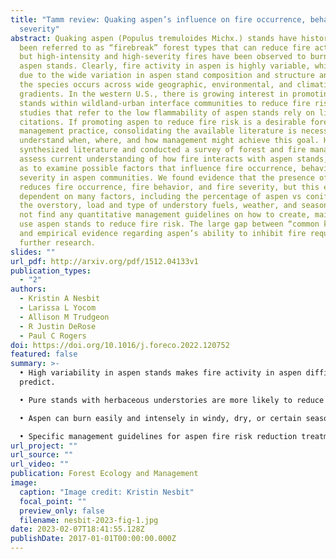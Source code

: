 ```yaml
---
title: "Tamm review: Quaking aspen’s influence on fire occurrence, behavior, and
  severity"
abstract: Quaking aspen (Populus tremuloides Michx.) stands have historically
  been referred to as “firebreak” forest types that can reduce fire activity,
  but high-intensity and high-severity fires have been observed to burn through
  aspen stands. Clearly, fire activity in aspen is highly variable, which may be
  due to the wide variation in aspen stand composition and structure and because
  the species occurs across wide geographic, environmental, and climatic
  gradients. In the western U.S., there is growing interest in promoting aspen
  stands within wildland-urban interface communities to reduce fire risk, but
  studies that refer to the low flammability of aspen stands rely on limited
  citations. If promoting aspen to reduce fire risk is a desirable forest
  management practice, consolidating the available literature is necessary to
  understand when, where, and how management might achieve this goal. Here, we
  synthesized literature and conducted a survey of forest and fire managers to
  assess current understanding of how fire interacts with aspen stands, as well
  as to examine possible factors that influence fire occurrence, behavior, and
  severity in aspen communities. We found evidence that the presence of aspen
  reduces fire occurrence, fire behavior, and fire severity, but this effect is
  dependent on many factors, including the percentage of aspen vs conifers in
  the overstory, load and type of understory fuels, weather, and season. We did
  not find any quantitative management guidelines on how to create, maintain, or
  use aspen stands to reduce fire risk. The large gap between “common knowledge”
  and empirical evidence regarding aspen’s ability to inhibit fire requires
  further research.
slides: ""
url_pdf: http://arxiv.org/pdf/1512.04133v1
publication_types:
  - "2"
authors:
  - Kristin A Nesbit
  - Larissa L Yocom
  - Allison M Trudgeon
  - R Justin DeRose
  - Paul C Rogers
doi: https://doi.org/10.1016/j.foreco.2022.120752
featured: false
summary: >-
  • High variability in aspen stands makes fire activity in aspen difficult to
  predict.

  • Pure stands with herbaceous understories are more likely to reduce fire behavior.

  • Aspen can burn easily and intensely in windy, dry, or certain seasonal conditions.

  • Specific management guidelines for aspen fire risk reduction treatments are needed.
url_project: ""
url_source: ""
url_video: ""
publication: Forest Ecology and Management
image:
  caption: "Image credit: Kristin Nesbit"
  focal_point: ""
  preview_only: false
  filename: nesbit-2023-fig-1.jpg
date: 2023-02-07T18:41:55.128Z
publishDate: 2017-01-01T00:00:00.000Z
---
```

